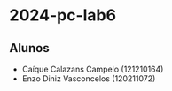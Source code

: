 # 2024-pc-lab6

## Alunos

- Caíque Calazans Campelo (121210164)
- Enzo Diniz Vasconcelos (120211072)
